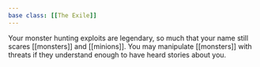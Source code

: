 ```yaml
---
base class: [[The Exile]]
---
```

 Your monster hunting exploits are legendary, so much that your name still scares [[monsters]] and [[minions]]. You may manipulate [[monsters]] with threats if they understand enough to have heard stories about you. 